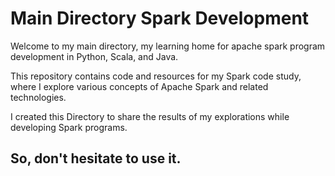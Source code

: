 # Main Directory Spark Development

Welcome to my main directory, my learning home for apache spark program development in Python, Scala, and Java.

This repository contains code and resources for my Spark code study, where I explore various concepts of Apache Spark and related technologies.

I created this Directory to share the results of my explorations while developing Spark programs.

## So, don't hesitate to use it.